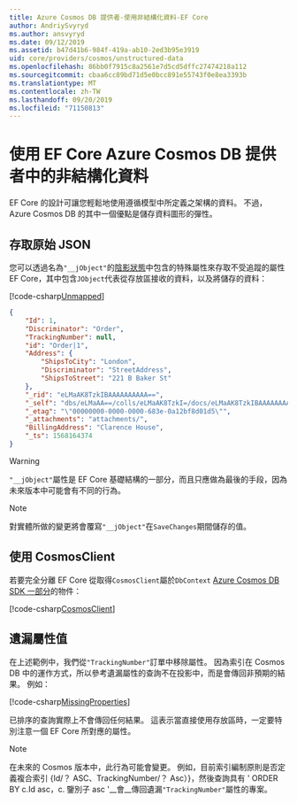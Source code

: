 ```yaml
---
title: Azure Cosmos DB 提供者-使用非結構化資料-EF Core
author: AndriySvyryd
ms.author: ansvyryd
ms.date: 09/12/2019
ms.assetid: b47d41b6-984f-419a-ab10-2ed3b95e3919
uid: core/providers/cosmos/unstructured-data
ms.openlocfilehash: 86bb0f7915c8a2561e7d5cd5dffc27474218a112
ms.sourcegitcommit: cbaa6cc89bd71d5e0bcc891e55743f0e8ea3393b
ms.translationtype: MT
ms.contentlocale: zh-TW
ms.lasthandoff: 09/20/2019
ms.locfileid: "71150813"
---
```

# <a name="working-with-unstructured-data-in-ef-core-azure-cosmos-db-provider"></a>使用 EF Core Azure Cosmos DB 提供者中的非結構化資料

EF Core 的設計可讓您輕鬆地使用遵循模型中所定義之架構的資料。 不過，Azure Cosmos DB 的其中一個優點是儲存資料圖形的彈性。

## <a name="accessing-the-raw-json"></a>存取原始 JSON

您可以透過名為`"__jObject"`的[陰影狀態](../../modeling/shadow-properties.md)中包含的特殊屬性來存取不受追蹤的屬性 EF Core，其中包含`JObject`代表從存放區接收的資料，以及將儲存的資料：

[!code-csharp[Unmapped](../../../../samples/core/Cosmos/UnstructuredData/Sample.cs?highlight=21-23&name=Unmapped)]

``` json
{
    "Id": 1,
    "Discriminator": "Order",
    "TrackingNumber": null,
    "id": "Order|1",
    "Address": {
        "ShipsToCity": "London",
        "Discriminator": "StreetAddress",
        "ShipsToStreet": "221 B Baker St"
    },
    "_rid": "eLMaAK8TzkIBAAAAAAAAAA==",
    "_self": "dbs/eLMaAA==/colls/eLMaAK8TzkI=/docs/eLMaAK8TzkIBAAAAAAAAAA==/",
    "_etag": "\"00000000-0000-0000-683e-0a12bf8d01d5\"",
    "_attachments": "attachments/",
    "BillingAddress": "Clarence House",
    "_ts": 1568164374
}
```

> [!WARNING]
> `"__jObject"`屬性是 EF Core 基礎結構的一部分，而且只應做為最後的手段，因為未來版本中可能會有不同的行為。

> [!NOTE]
> 對實體所做的變更將會覆寫`"__jObject"`在`SaveChanges`期間儲存的值。

## <a name="using-cosmosclient"></a>使用 CosmosClient

若要完全分離 EF Core 從取得`CosmosClient`屬於`DbContext` [Azure Cosmos DB SDK 一部分](https://docs.microsoft.com/en-us/azure/cosmos-db/sql-api-get-started)的物件：

[!code-csharp[CosmosClient](../../../../samples/core/Cosmos/UnstructuredData/Sample.cs?highlight=3&name=CosmosClient)]

## <a name="missing-property-values"></a>遺漏屬性值

在上述範例中，我們從`"TrackingNumber"`訂單中移除屬性。 因為索引在 Cosmos DB 中的運作方式，所以參考遺漏屬性的查詢不在投影中，而是會傳回非預期的結果。 例如：

[!code-csharp[MissingProperties](../../../../samples/core/Cosmos/UnstructuredData/Sample.cs?name=MissingProperties)]

已排序的查詢實際上不會傳回任何結果。 這表示當直接使用存放區時，一定要特別注意一個 EF Core 所對應的屬性。

> [!NOTE]
> 在未來的 Cosmos 版本中，此行為可能會變更。 例如，目前索引編制原則是否定義複合索引 {Id/？ ASC、TrackingNumber/？ Asc）}，然後查詢具有 ' ORDER BY c.Id asc，c. 鑒別子 asc '__會__傳回遺漏`"TrackingNumber"`屬性的專案。